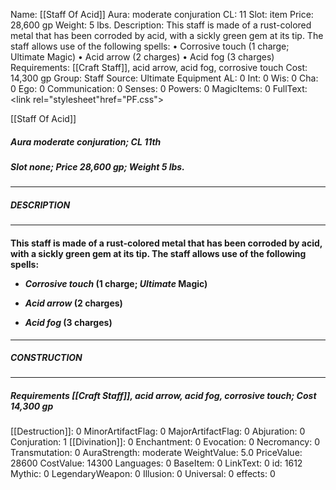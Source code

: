 Name: [[Staff Of Acid]]
Aura: moderate conjuration
CL: 11
Slot: item
Price: 28,600 gp
Weight: 5 lbs.
Description: This staff is made of a rust-colored metal that has been corroded by acid, with a sickly green gem at its tip. The staff allows use of the following spells: • Corrosive touch (1 charge; Ultimate Magic) • Acid arrow (2 charges) • Acid fog (3 charges)
Requirements: [[Craft Staff]], acid arrow, acid fog, corrosive touch
Cost: 14,300 gp
Group: Staff
Source: Ultimate Equipment
AL: 0
Int: 0
Wis: 0
Cha: 0
Ego: 0
Communication: 0
Senses: 0
Powers: 0
MagicItems: 0
FullText: <link rel="stylesheet"href="PF.css"><div class="heading"><p class="alignleft">[[Staff Of Acid]]</p><div style="clear: both;"></div></div><div><h5><b>Aura </b>moderate conjuration; <b>CL </b>11th</h5><h5><b>Slot </b>none; <b>Price </b>28,600 gp; <b>Weight </b>5 lbs.</h5></div><hr/><div><h5><b>DESCRIPTION</b></h5></div><hr/><div><h4><p>This staff is made of a rust-colored metal that has been corroded by acid, with a sickly green gem at its tip. The staff allows use of the following spells: </p><p><ul><li> <i>Corrosive touch</i> (1 charge; <i>Ultimate</i> Magic) </p><p><li> <i>Acid arrow</i> (2 charges) </p><p><li> <i>Acid fog</i> (3 charges)</ul></p></h4></div><hr/><div><h5><b>CONSTRUCTION</b></h5></div><hr/><div><h5><b>Requirements </b>[[Craft Staff]], <i>acid arrow</i>, <i>acid fog</i>, <i>corrosive touch</i>; <b>Cost </b>14,300 gp</h5></div>
[[Destruction]]: 0
MinorArtifactFlag: 0
MajorArtifactFlag: 0
Abjuration: 0
Conjuration: 1
[[Divination]]: 0
Enchantment: 0
Evocation: 0
Necromancy: 0
Transmutation: 0
AuraStrength: moderate
WeightValue: 5.0
PriceValue: 28600
CostValue: 14300
Languages: 0
BaseItem: 0
LinkText: 0
id: 1612
Mythic: 0
LegendaryWeapon: 0
Illusion: 0
Universal: 0
effects: 0
